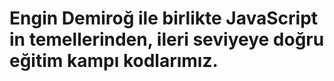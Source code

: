 # Engin Demiroğ ile birlikte JavaScript in temellerinden, ileri seviyeye doğru eğitim kampı kodlarımız.
